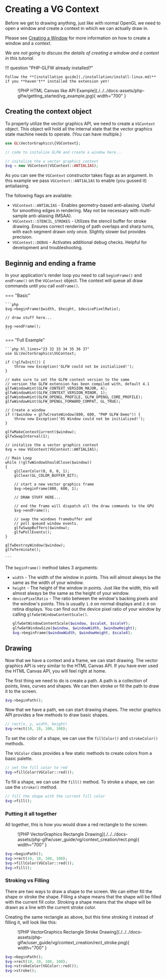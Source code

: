 # Creating a VG Context

Before we get to drawing anything, just like with normal OpenGL we need to open a window and create a context in which we can actually draw in. 

Please see [Creating a Window](./window-creation.md) for more information on how to create a window and a context.

_We are not going to discuss the details of creating a window and a context in this tutorial._

!!! question "PHP-GLFW already installed?"

    Follow the **[installation guide](./installation/install-linux.md)** if you **haven't** installed the extension yet!


<figure markdown>
  ![PHP HTML Canvas like API Example](./../../docs-assets/php-glfw/getting_started/vg_example.jpg){ width="700" }
</figure>

## Creating the context object

To properly utilize the vector graphics API, we need to create a `VGContext` object. This object will hold all the internal state that the vector graphics state machine needs to operate. (You can have multiple.)

```php
use GL\VectorGraphics\{VGContext};

// code to initalize GLFW and create a window here...

// initalize the a vector graphics context
$vg = new VGContext(VGContext::ANTIALIAS);
```

As you can see the `VGContext` constructor takes flags as an argument. In this example we pass `VGContext::ANTIALIAS` to enable (you gussed it) antialiasing.

The following flags are available:

* `VGContext::ANTIALIAS` - Enables geometry-based anti-aliasing. Useful for smoothing edges in rendering. May not be necessary with multi-sample anti-aliasing (MSAA).
* `VGContext::STENCIL_STROKES` - Utilizes the stencil buffer for stroke drawing. Ensures correct rendering of path overlaps and sharp turns, with each segment drawn only once. Slightly slower but provides precision.
* `VGContext::DEBUG` - Activates additional debug checks. Helpful for development and troubleshooting.

## Beginnig and ending a frame

In your application's render loop you need to call `beginFrame()` and `endFrame()` on the `VGContext` object. The context will queue all draw commands until you call `endFrame()`. 

=== "Basic"

    ```php
    $vg->beginFrame($width, $height, $devicePixelRatio);
    
    // draw stuff here...

    $vg->endFrame();
    ```

=== "Full Example"

    ```php hl_lines="23 32 33 34 35 36 37"
    use GL\VectorGraphics\VGContext;

    if (!glfwInit()) {
        throw new Exception('GLFW could not be initialized!');
    }

    // make sure to set the GLFW context version to the same 
    // version the GLFW extension has been compiled with, default 4.1
    glfwWindowHint(GLFW_CONTEXT_VERSION_MAJOR, 4);
    glfwWindowHint(GLFW_CONTEXT_VERSION_MINOR, 1);
    glfwWindowHint(GLFW_OPENGL_PROFILE, GLFW_OPENGL_CORE_PROFILE);
    glfwWindowHint(GLFW_OPENGL_FORWARD_COMPAT, GL_TRUE);

    // Create a window 
    if (!$window = glfwCreateWindow(800, 600, "PHP GLFW Demo")) {
        throw new Exception('OS Window could not be initialized!');
    }

    glfwMakeContextCurrent($window);
    glfwSwapInterval(1);

    // initalize the a vector graphics context
    $vg = new VGContext(VGContext::ANTIALIAS);

    // Main Loop
    while (!glfwWindowShouldClose($window))
    {
        glClearColor(0, 0, 0, 1);
        glClear(GL_COLOR_BUFFER_BIT);

        // start a new vector graphics frame
        $vg->beginFrame(800, 600, 1);

        // DRAW STUFF HERE...
        
        // end the frame will dispatch all the draw commands to the GPU
        $vg->endFrame();

        // swap the windows framebuffer and
        // poll queued window events.
        glfwSwapBuffers($window);
        glfwPollEvents();
    }

    glfwDestroyWindow($window);
    glfwTerminate();

    ```


The `beginFrame()` method takes 3 arguments:

* `width` - The width of the window in points. This will almost always be the same as the width of your window.
* `height` - The height of the window in points. Just like the width, this will almost always be the same as the height of your window.
* `devicePixelRatio` - The ratio between the window's backing pixels and the window's points. This is usually `1.0` on normal displays and `2.0` on retina displays.
 You can find out the device pixel ratio of your window by calling `glfwGetWindowContentScale()`.
    ```php
    glfwGetWindowContentScale($window, $scaleX, $scaleY);
    glfwGetWindowSize($window, $windowWidth, $windowHeight);
    $vg->beginFrame($windowWidth, $windowHeight, $scaleX);
    ```

## Drawing

Now that we have a context and a frame, we can start drawing. The vector graphics API is very similar to the HTML Canvas API. If you have ever used the HTML Canvas API, you will feel right at home.

The first thing we need to do is create a path. A path is a collection of points, lines, curves and shapes. We can then stroke or fill the path to draw it to the screen.

```php
$vg->beginPath();
```

Now that we have a path, we can start drawing shapes. The vector graphics API provides a few methods to draw basic shapes.

```php
// rect(x, y, width, height)
$vg->rect(10, 10, 100, 100);
```

To set the color of a shape, we can use the `fillColor()` and `strokeColor()` methods.

The `VGColor` class provides a few static methods to create colors from a basic palette.

```php
// set the fill color to red
$vg->fillColor(VGColor::red());
```

To fill a shape, we can use the `fill()` method. To stroke a shape, we can use the `stroke()` method.

```php
// fill the shape with the current fill color
$vg->fill();
```

### Putting it all together

All together, this is how you would draw a red rectangle to the screen.

<figure markdown>
  ![PHP VectorGraphics Rectangle Drawing](./../../docs-assets/php-glfw/user_guide/vg/context_creation/rect.png){ width="700" }
</figure>


```php
$vg->beginPath();
$vg->rect(10, 10, 100, 100);
$vg->fillColor(VGColor::red());
$vg->fill();
```

### Stroking vs Filling

There are two ways to draw a shape to the screen. We can either fill the shape or stroke the shape. Filling a shape means that the shape will be filled with the current fill color. Stroking a shape means that the shape will be drawn as a line with the current stroke color.

Creating the same rectangle as above, but this time stroking it instead of filling it, will look like this:

<figure markdown>
  ![PHP VectorGraphics Rectangle Stroke Drawing](./../../docs-assets/php-glfw/user_guide/vg/context_creation/rect_stroke.png){ width="700" }
</figure>

```php
$vg->beginPath();
$vg->rect(10, 10, 100, 100);
$vg->strokeColor(VGColor::red());
$vg->stroke();
```